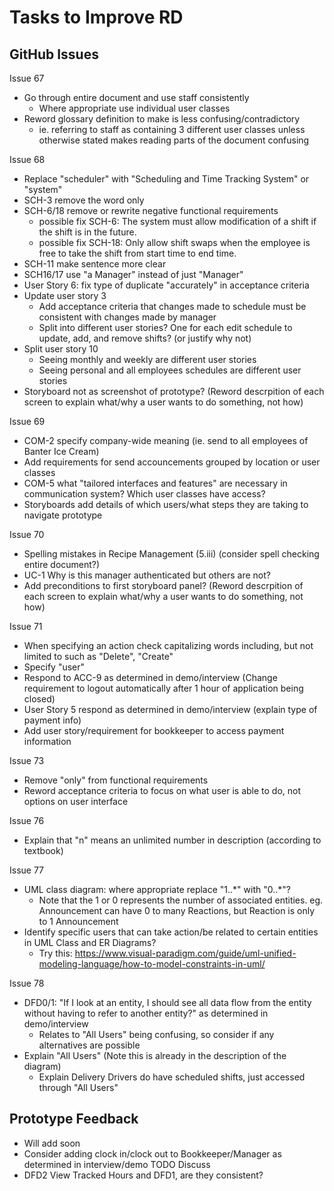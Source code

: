 # Tasks to Improve RD

## GitHub Issues
Issue 67
- Go through entire document and use staff consistently
   - Where appropriate use individual user classes
- Reword glossary definition to make is less confusing/contradictory
   - ie. referring to staff as containing 3 different user classes unless otherwise stated makes reading parts of the document confusing

Issue 68
- Replace "scheduler" with "Scheduling and Time Tracking System" or "system"
- SCH-3 remove the word only 
- SCH-6/18 remove or rewrite negative functional requirements
   - possible fix SCH-6: The system must allow modification of a shift if the shift is in the future.
   - possible fix SCH-18: Only allow shift swaps when the employee is free to take the shift from start time to end time.
- SCH-11 make sentence more clear
- SCH16/17 use "a Manager" instead of just "Manager"
- User Story 6: fix type of duplicate "accurately" in acceptance criteria
- Update user story 3
   - Add acceptance criteria that changes made to schedule must be consistent with changes made by manager
   - Split into different user stories? One for each edit schedule to update, add, and remove shifts? (or justify why not)
- Split user story 10
   - Seeing monthly and weekly are different user stories
   - Seeing personal and all employees schedules are different user stories
- Storyboard not as screenshot of prototype? (Reword descrpition of each screen to explain what/why a user wants to do something, not how)

Issue 69
- COM-2 specify company-wide meaning (ie. send to all employees of Banter Ice Cream)
- Add requirements for send accouncements grouped by location or user classes
- COM-5 what "tailored interfaces and features" are necessary in communication system? Which user classes have access?
- Storyboards add details of which users/what steps they are taking to navigate prototype

Issue 70
- Spelling mistakes in Recipe Management (5.iii) (consider spell checking entire document?)
- UC-1 Why is this manager authenticated but others are not?
- Add preconditions to first storyboard panel? (Reword descrpition of each screen to explain what/why a user wants to do something, not how)

Issue 71
- When specifying an action check capitalizing words including, but not limited to such as "Delete", "Create"
- Specify "user"
- Respond to ACC-9 as determined in demo/interview (Change requirement to logout automatically after 1 hour of application being closed)
- User Story 5 respond as determined in demo/interview (explain type of payment info)
- Add user story/requirement for bookkeeper to access payment information

Issue 73
- Remove "only" from functional requirements
- Reword acceptance criteria to focus on what user is able to do, not options on user interface 

Issue 76
- Explain that "n" means an unlimited number in description (according to textbook)

Issue 77
- UML class diagram: where appropriate replace "1..\*" with "0..\*"? 
   - Note that the 1 or 0 represents the number of associated entities. eg. Announcement can have 0 to many Reactions, but Reaction is only to 1 Announcement
- Identify specific users that can take action/be related to certain entities in UML Class and ER Diagrams? 
   - Try this: https://www.visual-paradigm.com/guide/uml-unified-modeling-language/how-to-model-constraints-in-uml/ 

Issue 78
- DFD0/1: "If I look at an entity, I should see all data flow from the entity without having to refer to another entity?" as determined in demo/interview
   - Relates to "All Users" being confusing, so consider if any alternatives are possible
- Explain "All Users" (Note this is already in the description of the diagram)
   - Explain Delivery Drivers do have scheduled shifts, just accessed through "All Users"
 
## Prototype Feedback
- Will add soon
- Consider adding clock in/clock out to Bookkeeper/Manager as determined in interview/demo TODO Discuss
- DFD2 View Tracked Hours and DFD1, are they consistent?
